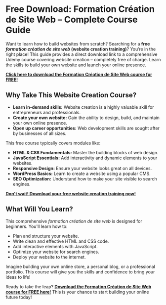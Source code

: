 # Free Download: Formation Création de Site Web – Complete Course Guide

Want to learn how to build websites from scratch? Searching for a **free *formation création de site web* (website creation training)**? You’re in the right place! This guide provides a direct download link to a comprehensive Udemy course covering website creation – completely free of charge. Learn the skills to build your own website and launch your online presence.

[**Click here to download the Formation Création de Site Web course for FREE!**](https://udemywork.com/formation-creation-de-site-web)

## Why Take This Website Creation Course?

*   **Learn in-demand skills:** Website creation is a highly valuable skill for entrepreneurs and professionals.
*   **Create your own website:** Gain the ability to design, build, and maintain your own online presence.
*   **Open up career opportunities:** Web development skills are sought after by businesses of all sizes.

This free course typically covers modules like:

*   **HTML & CSS Fundamentals:** Master the building blocks of web design.
*   **JavaScript Essentials:** Add interactivity and dynamic elements to your websites.
*   **Responsive Design:** Ensure your website looks great on all devices.
*   **WordPress Basics:** Learn to create a website using a popular CMS.
*   **SEO Optimization:** Understand how to make your site visible to search engines.

[**Don't wait! Download your free website creation training now!**](https://udemywork.com/formation-creation-de-site-web)

## What Will You Learn?

This comprehensive *formation création de site web* is designed for beginners. You'll learn how to:

*   Plan and structure your website.
*   Write clean and effective HTML and CSS code.
*   Add interactive elements with JavaScript.
*   Optimize your website for search engines.
*   Deploy your website to the internet.

Imagine building your own online store, a personal blog, or a professional portfolio. This course will give you the skills and confidence to bring your ideas to life!

Ready to take the leap? **[Download the Formation Création de Site Web course for FREE here!](https://udemywork.com/formation-creation-de-site-web)** This is your chance to start building your online future today!
